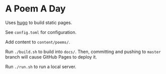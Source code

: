 # A Poem A Day

Uses [hugo](https://gohugo.io/) to build static pages.

See `config.toml` for configuration.

Add content to `content/poems/`.

Run `./build.sh` to build into `docs/`. Then, committing and pushing to `master` branch will cause GitHub Pages to deploy it.

Run `./run.sh` to run a local server.